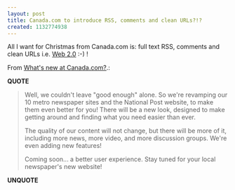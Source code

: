 ```yaml
---
layout: post
title: Canada.com to introduce RSS, comments and clean URLs?!?
created: 1132774938
---
```

<p>All I want for Christmas from Canada.com is: full text RSS, comments and clean URLs i.e. <a href="http://www.bryght.com/node/204">Web 2.0</a> :-) !</p>  <p>From <a href="http://www.canada.com/newspapers/index.html">What's new at Canada.com?</a>.:</p> <p><strong>QUOTE</strong></p><blockquote><p>Well, we couldn't leave &quot;good enough&quot; alone. So we're revamping our 10 metro newspaper sites and the National Post website, to make them even better for you! There will be a new look, designed to make getting around and finding what you need easier than ever.</p>  <p>The quality of our content will not change, but there will be more of it, including more news, more video, and more discussion groups. We're even adding new features! </p> <p>Coming soon... a better user experience. Stay tuned for your local newspaper's new website!</p></blockquote><p><strong>UNQUOTE</strong></p>
